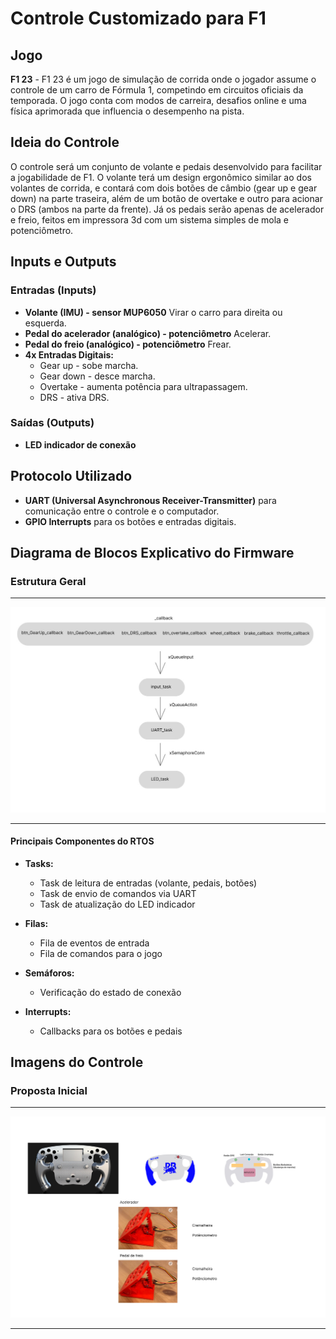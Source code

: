 # Controle Customizado para F1

## Jogo
**F1 23** - F1 23 é um jogo de simulação de corrida onde o jogador assume o controle de um carro de Fórmula 1, competindo em circuitos oficiais da temporada. O jogo conta com modos de carreira, desafios online e uma física aprimorada que influencia o desempenho na pista.

## Ideia do Controle
O controle será um conjunto de volante e pedais desenvolvido para facilitar a jogabilidade de F1. O volante terá um design ergonômico similar ao dos volantes de corrida, e contará com dois botões de câmbio (gear up e gear down) na parte traseira, além de um botão de overtake e outro para acionar o DRS (ambos na parte da frente). Já os pedais serão apenas de acelerador e freio, feitos em impressora 3d com um sistema simples de mola e potenciômetro. 

## Inputs e Outputs
### **Entradas (Inputs)**
- **Volante (IMU) - sensor MUP6050** Virar o carro para direita ou esquerda.
- **Pedal do acelerador (analógico) - potenciômetro** Acelerar.
- **Pedal do freio (analógico) - potenciômetro** Frear.
- **4x Entradas Digitais:**
  - Gear up - sobe marcha.
  - Gear down - desce marcha.
  - Overtake - aumenta potência para ultrapassagem.
  - DRS - ativa DRS.

### **Saídas (Outputs)**
- **LED indicador de conexão**

## Protocolo Utilizado
- **UART (Universal Asynchronous Receiver-Transmitter)** para comunicação entre o controle e o computador.
- **GPIO Interrupts** para os botões e entradas digitais.

## Diagrama de Blocos Explicativo do Firmware
### **Estrutura Geral**
---

![Estrutura](/img/diagrama.jpg)

---

#### **Principais Componentes do RTOS**
- **Tasks:**
  - Task de leitura de entradas (volante, pedais, botões)
  - Task de envio de comandos via UART
  - Task de atualização do LED indicador

- **Filas:**
  - Fila de eventos de entrada
  - Fila de comandos para o jogo

- **Semáforos:**
  - Verificação do estado de conexão

- **Interrupts:**
  - Callbacks para os botões e pedais

## Imagens do Controle
### **Proposta Inicial**
---

![Proposta](/img/PropostaControle.png)

---
